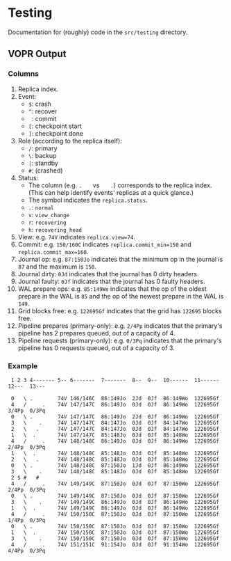# Testing

Documentation for (roughly) code in the `src/testing` directory.

## VOPR Output

### Columns

1. Replica index.
2. Event:
    - `$`: crash
    - `^`: recover
    - ` `: commit
    - `[`: checkpoint start
    - `]`: checkpoint done
3. Role (according to the replica itself):
    - `/`: primary
    - `\`: backup
    - `|`: standby
    - `#`: (crashed)
4. Status:
    - The column (e.g. `.   ` vs `   .`) corresponds to the replica index. (This can help identify events' replicas at a quick glance.)
    - The symbol indicates the `replica.status`.
    - `.`: `normal`
    - `v`: `view_change`
    - `r`: `recovering`
    - `h`: `recovering_head`
5. View: e.g. `74V` indicates `replica.view=74`.
6. Commit: e.g. `150/160C` indicates `replica.commit_min=150` and `replica.commit_max=160`.
7. Journal op: e.g. `87:150Jo` indicates that the minimum op in the journal is `87` and the maximum is `150`.
8. Journal dirty: `0Jd` indicates that the journal has 0 dirty headers.
9. Journal faulty: `0Jf` indicates that the journal has 0 faulty headers.
10. WAL prepare ops: e.g. `85:149Wo` indicates that the op of the oldest prepare in the WAL is `85` and the op of the newest prepare in the WAL is `149`.
11. Grid blocks free: e.g. `122695Gf` indicates that the grid has `122695` blocks free.
12. Pipeline prepares (primary-only): e.g. `2/4Pp` indicates that the primary's pipeline has 2 prepares queued, out of a capacity of 4.
13. Pipeline requests (primary-only): e.g. `0/3Pq` indicates that the primary's pipeline has 0 requests queued, out of a capacity of 3.

### Example

```
 1 2 3 4------- 5-- 6-------  7-------  8--  9--  10------  11------   12---  13---

 0   \ .        74V 146/146C  86:149Jo  2Jd  0Jf  86:149Wo  122695Gf
 4   /     .    74V 147/147C  86:149Jo  0Jd  0Jf  86:149Wo  122695Gf   3/4Pp  0/3Pq
 0   \ .        74V 147/147C  86:149Jo  2Jd  0Jf  86:149Wo  122695Gf
 3   \    .     74V 147/147C  84:147Jo  0Jd  0Jf  84:147Wo  122695Gf
 2   \   .      74V 147/147C  84:147Jo  0Jd  0Jf  84:147Wo  122695Gf
 1   \  .       74V 147/147C  85:148Jo  0Jd  0Jf  85:148Wo  122695Gf
 4   /     .    74V 148/148C  86:149Jo  0Jd  0Jf  86:149Wo  122695Gf   2/4Pp  0/3Pq
 1   \  .       74V 148/148C  85:148Jo  0Jd  0Jf  85:148Wo  122695Gf
 2   \   .      74V 148/148C  85:148Jo  0Jd  0Jf  85:148Wo  122695Gf
 0   \ .        74V 148/148C  87:150Jo  1Jd  0Jf  86:149Wo  122695Gf
 3   \    .     74V 148/148C  85:148Jo  0Jd  0Jf  85:148Wo  122695Gf
 2 $ #   #
 4   /     .    74V 149/149C  87:150Jo  0Jd  0Jf  87:150Wo  122695Gf   2/4Pp  0/3Pq
 0   \ .        74V 149/149C  87:150Jo  0Jd  0Jf  87:150Wo  122695Gf
 3   \    .     74V 149/149C  86:149Jo  0Jd  0Jf  86:149Wo  122695Gf
 1   \  .       74V 149/149C  86:149Jo  0Jd  0Jf  86:149Wo  122695Gf
 4   /     .    74V 150/150C  87:150Jo  0Jd  0Jf  87:150Wo  122695Gf   1/4Pp  0/3Pq
 0   \ .        74V 150/150C  87:150Jo  0Jd  0Jf  87:150Wo  122695Gf
 1   \  .       74V 150/150C  87:150Jo  0Jd  0Jf  87:150Wo  122695Gf
 3   \    .     74V 150/150C  87:150Jo  0Jd  0Jf  87:150Wo  122695Gf
 4   /     .    74V 151/151C  91:154Jo  0Jd  0Jf  91:154Wo  122695Gf   4/4Pp  0/3Pq
```
